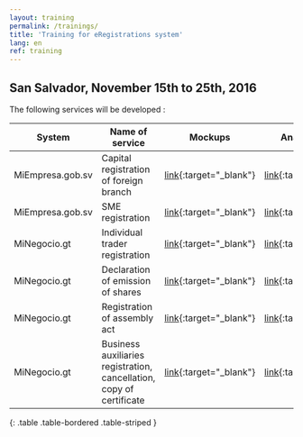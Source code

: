 ```yaml
---
layout: training
permalink: /trainings/
title: 'Training for eRegistrations system'
lang: en
ref: training
---
```


## San Salvador, November 15th to 25th, 2016

The following services will be developed : 

System | Name of service | Mockups | Analysis BPA | Diagram
--- | --- | --- | --- |--- 
MiEmpresa.gob.sv | Capital registration of foreign branch | [link](https://dadd7a.axshare.com/#p=guide){:target="_blank"} | [link](https://docs.google.com/document/d/10H-GeCcE591dXQTuzyScWl44dwNZC6s07tyqGWbCRtg/edit?usp=sharing){:target="_blank"} | [link](https://docs.google.com/spreadsheets/d/10j7_xSinyGSeowS-co4ltNkXtrvPMhSK8Hp5mKM9Yr4/edit?usp=sharing){:target="_blank"} | 
MiEmpresa.gob.sv | SME registration | [link](https://w14glk.axshare.com/#p=guide){:target="_blank"} | [link](https://docs.google.com/document/d/1-B-huszzTx5kesEPx0w5pTLDbZuVeixHrbkhek7lefU/edit?usp=sharing){:target="_blank"} | [link](https://docs.google.com/spreadsheets/d/1A8PgGaP0bRXKUfkTYNFvAZbTp6q6P48UUlFLF4xBDTg/edit?usp=sharing){:target="_blank"} |
MiNegocio.gt | Individual trader registration| [link](https://6rg64n.axshare.com/#p=guide){:target="_blank"} | [link](https://docs.google.com/document/d/17dhdSjxy6EHvbNy4rPAn8ne4C-e9HpN_QR0He9MupWM/edit?usp=sharing){:target="_blank"} | [link](){:target="_blank"} |
MiNegocio.gt | Declaration of emission of shares | [link](){:target="_blank"} | [link](){:target="_blank"} | [link](){:target="_blank"} |
MiNegocio.gt | Registration of assembly act | [link](){:target="_blank"} | [link](){:target="_blank"} | [link](){:target="_blank"} |
MiNegocio.gt | Business auxiliaries registration, cancellation, copy of certificate | [link](){:target="_blank"} | [link](){:target="_blank"} | [link](){:target="_blank"} |
{: .table .table-bordered .table-striped }


<!---
----------------------

## Other trainings

{% assign trainings = site.trainings | where: "lang", page.lang | where: "category", "training" | sort: "number" %}

{% for training in trainings %}
<table class="table table-bordered table-striped table-info">
  <tbody>
    <tr>
      <td style="width: 25%"><a href="{{ training.url }}">{{ site.training-pages.title.single[page.lang]}} {{ training.number }}</a></td>
      <td>{{ training.title }}{% if training.level %} - {{ site.training-pages.sections.level[page.lang]}} {{ training.level }}{% endif %}</td>
    </tr>
    <tr>
      <td>{{ site.training-pages.sections.objectives[page.lang]}}</td>
      <td>{{ training.objectives | markdownify }}</td>
    </tr>
    <tr>
      <td>{{ site.training-pages.sections.duration[page.lang]}}</td>
      <td>{{ training.duration }}</td>
    </tr>
  </tbody>
</table>
{% endfor %}

--->
